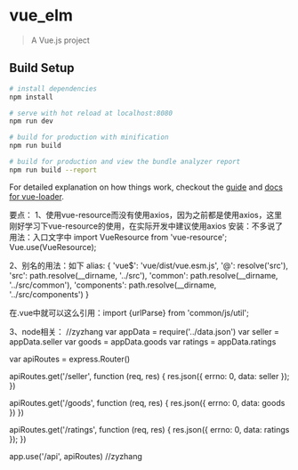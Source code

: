 # vue_elm

> A Vue.js project

## Build Setup

``` bash
# install dependencies
npm install

# serve with hot reload at localhost:8080
npm run dev

# build for production with minification
npm run build

# build for production and view the bundle analyzer report
npm run build --report
```

For detailed explanation on how things work, checkout the [guide](http://vuejs-templates.github.io/webpack/) and [docs for vue-loader](http://vuejs.github.io/vue-loader).


要点：
1、使用vue-resource而没有使用axios，因为之前都是使用axios，这里刚好学习下vue-resource的使用，在实际开发中建议使用axios
  安装：不多说了
  用法：入口文字中 import VueResource from 'vue-resource';
  Vue.use(VueResource);
  
2、别名的用法：如下
  alias: {
    'vue$': 'vue/dist/vue.esm.js',
    '@': resolve('src'),
    'src': path.resolve(__dirname, '../src'),
    'common': path.resolve(__dirname, '../src/common'),
    'components': path.resolve(__dirname, '../src/components')
  }
  
  在.vue中就可以这么引用：import {urlParse} from 'common/js/util';

3、node相关：
  //zyzhang
  var appData = require('../data.json')
  var seller = appData.seller
  var goods = appData.goods
  var ratings = appData.ratings
  
  var apiRoutes = express.Router()
  
  apiRoutes.get('/seller', function (req, res) {
    res.json({
      errno: 0,
      data: seller
    });
  })
  
  apiRoutes.get('/goods', function (req, res) {
    res.json({
      errno: 0,
      data: goods
    })
  })
  
  apiRoutes.get('/ratings', function (req, res) {
    res.json({
      errno: 0,
      data: ratings
    });
  })
  
  app.use('/api', apiRoutes)
  //zyzhang
